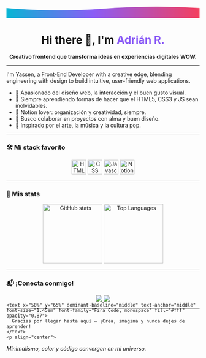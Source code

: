 <!-- Encabezado SVG animado: ondas de colores -->
<p align="center">
  <svg width="100%" height="120" viewBox="0 0 1000 120" xmlns="http://www.w3.org/2000/svg">
    <defs>
      <linearGradient id="grad1" x1="0%" y1="0%" x2="100%" y2="0%">
        <stop offset="0%" style="stop-color:#06b6d4;stop-opacity:1" />
        <stop offset="45%" style="stop-color:#8b5cf6;stop-opacity:1" />
        <stop offset="100%" style="stop-color:#f43f5e;stop-opacity:1" />
      </linearGradient>
    </defs>
    <path d="M0,60 Q250,120 500,60 T1000,60 V120 H0 Z" fill="url(#grad1)">
      <animate attributeName="d" dur="6s" repeatCount="indefinite"
        values="
          M0,60 Q250,120 500,60 T1000,60 V120 H0 Z;
          M0,80 Q250,30 500,90 T1000,80 V120 H0 Z;
          M0,60 Q250,120 500,60 T1000,60 V120 H0 Z
        " />
    </path>
  </svg>
</p>

<h1 align="center">Hi there 👋, I'm <span style="color:#8b5cf6;">Adrián R.</span></h1>

<p align="center">
  <b>Creativo frontend que transforma ideas en experiencias digitales WOW.</b>
</p>

---

I'm Yassen, a Front-End Developer with a creative edge, blending engineering with design to build intuitive, user-friendly web applications.

- 🚀 Apasionado del diseño web, la interacción y el buen gusto visual.
- 🌱 Siempre aprendiendo formas de hacer que el HTML5, CSS3 y JS sean inolvidables.
- 🧠 Notion lover: organización y creatividad, siempre.
- 👀 Busco colaborar en proyectos con alma y buen diseño.
- 🎨 Inspirado por el arte, la música y la cultura pop.

---

### 🛠️ Mi stack favorito

<p align="center">
  <img width="38" alt="HTML" src="https://cdn.jsdelivr.net/gh/devicons/devicon/icons/html5/html5-original.svg"/>
  <img width="38" alt="CSS" src="https://cdn.jsdelivr.net/gh/devicons/devicon/icons/css3/css3-original.svg"/>
  <img width="38" alt="Javascript" src="https://cdn.jsdelivr.net/gh/devicons/devicon/icons/javascript/javascript-original.svg"/>
  <img width="38" alt="Notion" src="https://cdn.jsdelivr.net/gh/devicons/devicon@latest/icons/notion/notion-original.svg"/>
</p>

---

### 🧬 Mis stats

<p align="center">
  <img src="https://github-readme-stats.vercel.app/api?username=AdrianRodU&count_private=true&show_icons=true&theme=github_dark" alt="GitHub stats" height="155"/>
  <img src="https://github-readme-stats.vercel.app/api/top-langs/?username=AdrianRodU&layout=compact&theme=github_dark" alt="Top Languages" height="155"/>
</p>

---

### 📬️ ¡Conecta conmigo!

<p align="center">
  <a href="https://www.instagram.com/adrianrodu/" target="_blank">
    <img src="https://img.shields.io/badge/Instagram-F43F5E?style=for-the-badge&logo=instagram&logoColor=fff" />
  </a>
  <a href="mailto:lhollowmanl@gmail.com">
    <img src="https://img.shields.io/badge/Gmail-8b5cf6?style=for-the-badge&logo=gmail&logoColor=fff" />
  </a>
</p>

---

<!-- Cierre creativo SVG -->
<p align="center" style="margin-bottom:-30px;">

    <text x="50%" y="65%" dominant-baseline="middle" text-anchor="middle" font-size="1.45em" font-family="Fira Code, monospace" fill="#fff" opacity="0.87">
      Gracias por llegar hasta aquí — ¡Crea, imagina y nunca dejes de aprender!
    </text>
    <p align="center">
  <em>Minimalismo, color y código convergen en mi universo.</em>
</p>
  </svg>
</p>
